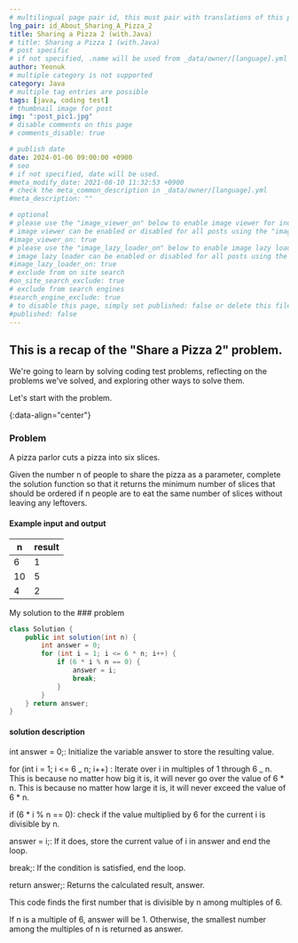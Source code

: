 ```yaml
---
# multilingual page pair id, this must pair with translations of this page. (This name must be unique)
lng_pair: id_About_Sharing_A_Pizza_2
title: Sharing a Pizza 2 (with.Java)
# title: Sharing a Pizza 1 (with.Java)
# post specific
# if not specified, .name will be used from _data/owner/[language].yml
author: Yeonuk
# multiple category is not supported
category: Java
# multiple tag entries are possible
tags: [java, coding test]
# thumbnail image for post
img: ":post_pic1.jpg"
# disable comments on this page
# comments_disable: true

# publish date
date: 2024-01-06 09:00:00 +0900
# seo
# if not specified, date will be used.
#meta_modify_date: 2021-08-10 11:32:53 +0900
# check the meta_common_description in _data/owner/[language].yml
#meta_description: ""

# optional
# please use the "image_viewer_on" below to enable image viewer for individual pages or posts (_posts/ or [language]/_posts folders).
# image viewer can be enabled or disabled for all posts using the "image_viewer_posts: true" setting in _data/conf/main.yml.
#image_viewer_on: true
# please use the "image_lazy_loader_on" below to enable image lazy loader for individual pages or posts (_posts/ or [language]/_posts folders).
# image lazy loader can be enabled or disabled for all posts using the "image_lazy_loader_posts: true" setting in _data/conf/main.yml.
#image_lazy_loader_on: true
# exclude from on site search
#on_site_search_exclude: true
# exclude from search engines
#search_engine_exclude: true
# to disable this page, simply set published: false or delete this file
#published: false
---
```


<!-- outline-start -->

## This is a recap of the "Share a Pizza 2" problem.

We're going to learn by solving coding test problems, reflecting on the problems we've solved, and exploring other ways to solve them.

Let's start with the problem.

{:data-align="center"}

<!-- outline-end -->

### Problem

A pizza parlor cuts a pizza into six slices.

Given the number n of people to share the pizza as a parameter, complete the solution function so that it returns the minimum number of slices that should be ordered if n people are to eat the same number of slices without leaving any leftovers.

#### Example input and output

| n   | result |
| --- | ------ |
| 6   | 1      |
| 10  | 5      |
| 4   | 2      |

My solution to the ### problem

```java
class Solution {
	public int solution(int n) {
		int answer = 0;
		for (int i = 1; i <= 6 * n; i++) {
			if (6 * i % n == 0) {
				answer = i;
				break;
			}
		}
    } return answer;
}
```

#### solution description

int answer = 0;: Initialize the variable answer to store the resulting value.

for (int i = 1; i <= 6 _ n; i++) : Iterate over i in multiples of 1 through 6 _ n. This is because no matter how big it is, it will never go over the value of 6 \* n. This is because no matter how large it is, it will never exceed the value of 6 \* n.

if (6 \* i % n == 0): check if the value multiplied by 6 for the current i is divisible by n.

answer = i;: If it does, store the current value of i in answer and end the loop.

break;: If the condition is satisfied, end the loop.

return answer;: Returns the calculated result, answer.

This code finds the first number that is divisible by n among multiples of 6.

If n is a multiple of 6, answer will be 1. Otherwise, the smallest number among the multiples of n is returned as answer.
